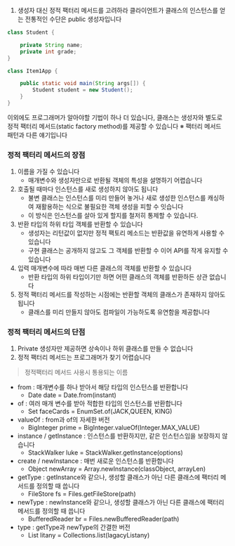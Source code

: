 01. 생성자 대신 정적 팩터리 메서드를 고려하라
    클라이언트가 클래스의 인스턴스를 얻는 전통적인 수단은 public 생성자입니다
```java
class Student {

	private String name;
	private int grade;
}

class Item1App {

	public static void main(String args[]) {
		Student student = new Student();
	}
}
```


이외에도 프로그래머가 알아야할 기법이 하나 더 있습니다,
클래스는 생성자와 별도로 정적 팩터리 메서드(static factory method)를 제공할 수 있습니다 ※ 팩터리 메서드 패턴과 다른 얘기입니다


### 정적 팩터리 메서드의 장점
1. 이름을 가질 수 있습니다
    * 매개변수와 생성자만으로 반환될 객체의 특성을 설명하기 어렵습니다
2. 호출될 때마다 인스턴스를 새로 생성하지 않아도 됩니다
    * 불변 클래스는 인스턴스를 미리 만들어 놓거나 새로 생성한 인스턴스를 캐싱하여 재활용하는 식으로 불필요한 객체 생성을 피할 수 잇습니다
    * 이 방식은 인스턴스를 살아 있게 할지를 철저히 통제할 수 있습니다.
3. 반환 타입의 하위 타입 객체를 반환할 수 있습니다
    * 생성자는 리턴값이 없지만 정적 팩토리 메소드는 반환값을 유연하게 사용할 수 있습니다
    * 구현 클래스는 공개하지 않고도 그 객체를 반환할 수 이어 API를 작게 유지할 수 있습니다
4. 입력 매개변수에 따라 매번 다른 클래스의 객체를 반환할 수 있습니다
    * 반환 타입의 하위 타입이기만 하면 어떤 클래스의 객체를 반환하든 상관 없습니다
5. 정적 팩터리 메서드를 작성하는 시점에는 반환할 객체의 클래스가 존재하지 않아도 됩니다
    * 클래스를 미리 만들지 않아도 컴파일이 가능하도록 유연함을 제공합니다

### 정적 팩터리 메서드의 단점
1. Private 생성자만 제공하면 상속이나 하위 클래스를 만들 수 없습니다
2. 정적 팩터리 메서드는 프로그래머가 찾기 어렵습니다

> 정적팩터리 메서드 사용시 통용되는 이름
* from : 매개변수를 하나 받아서 해당 타입의 인스턴스를 반환합니다
   * Date date = Date.from(instant)
* of : 여러 매개 변수를 받아 적합한 타입의 인스턴스를 반환합니다
   * Set<Rank> faceCards = EnumSet.of(JACK,QUEEN, KING)
* valueOf : from과 of의 자세한 버전
   * BigInteger prime = BigInteger.valueOf(Integer.MAX_VALUE)
* instance / getInstance : 인스턴스를 반환하지만, 같은 인스턴스임을 보장하지 않습니다
   * StackWalker luke = StackWalker.getInstance(options)
* create / newInstance : 매번 새로운 인스턴스를 반환합니다
   * Object newArray = Array.newInstance(classObject, arrayLen)
* getType : getInstance와 같으나, 생성할 클래스가 아닌 다른 클래스에 팩터리 메서드를 정의할 때 씁니다
   * FileStore fs = Files.getFileStore(path)
* newType : newInstance와 같으나, 생성할 클래스가 아닌 다른 클래스에 팩터리 메서드를 정의할 때 씁니다
   * BufferedReader br = Files.newBufferedReader(path)
* type : getType과 newType의 간결한 버전
   * List<Complaint> litany = Collections.list(lagacyListany)